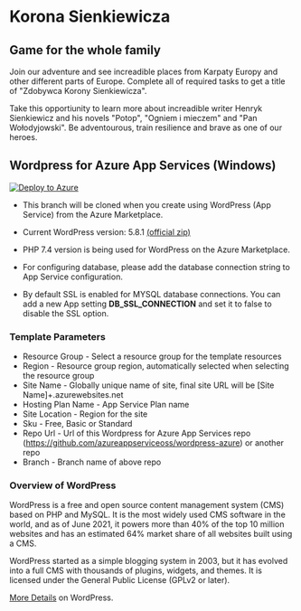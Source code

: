 # Korona Sienkiewicza

## Game for the whole family

Join our adventure and see increadible places from Karpaty Europy and other different parts of Europe. Complete all of required tasks to get a title of "Zdobywca Korony Sienkiewicza". 

Take this opportiunity to learn more about increadible writer Henryk Sienkiewicz and his novels "Potop", "Ogniem i mieczem" and "Pan Wołodyjowski". Be adventourous, train resilience and brave as one of our heroes. 

## Wordpress for Azure App Services (Windows)

[![Deploy to Azure](https://aka.ms/deploytoazurebutton)](https://portal.azure.com/#create/Microsoft.Template/uri/https%3A%2F%2Fraw.githubusercontent.com%2Fazureappserviceoss%2Fwordpress-azure%2Fmaster%2Fazuredeploy.json)

- This branch will be cloned when you create using WordPress (App Service) from the Azure Marketplace.
- Current WordPress version: 5.8.1 [(official zip)](https://wordpress.org/wordpress-5.8.1.zip)
- PHP 7.4 version is being used for WordPress on the Azure Marketplace.

- For configuring database, please add the database connection string to App Service configuration.
- By default SSL is enabled for MYSQL database connections. You can add a new App setting **DB_SSL_CONNECTION** and set it to false to disable the SSL option.

### Template Parameters

- Resource Group - Select a resource group for the template resources
- Region - Resource group region, automatically selected when selecting the resource group
- Site Name - Globally unique name of site, final site URL will be [Site Name]+.azurewebsites.net
- Hosting Plan Name - App Service Plan name
- Site Location - Region for the site
- Sku - Free, Basic or Standard
- Repo Url - Url of this Wordpress for Azure App Services repo (https://github.com/azureappserviceoss/wordpress-azure) or another repo
- Branch - Branch name of above repo

### Overview of WordPress

WordPress is a free and open source content management system (CMS) based on PHP and MySQL. It is the most widely used CMS software in the world, and as of June 2021, it powers more than 40% of the top 10 million websites and has an estimated 64% market share of all websites built using a CMS.

WordPress started as a simple blogging system in 2003, but it has evolved into a full CMS with thousands of plugins, widgets, and themes. It is licensed under the General Public License (GPLv2 or later).

[More Details](https://wordpress.org/) on WordPress.

